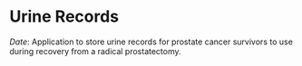 # Urine Records
$Date:$
Application to store urine records for prostate cancer survivors to use during 
recovery from a radical prostatectomy.
